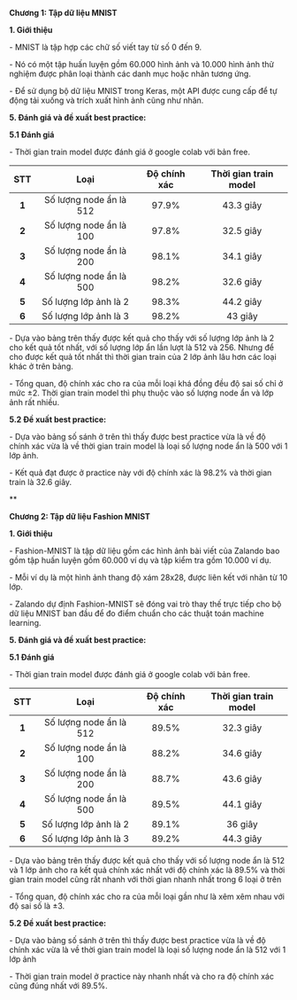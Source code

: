 

<a name="_toc131774612"></a>**Chương 1: Tập dữ liệu MNIST**

<a name="_toc131774613"></a>**1. Giới thiệu**

\- MNIST là tập hợp các chữ số viết tay từ số 0 đến 9.

\- Nó có một tập huấn luyện gồm 60.000 hình ảnh và 10.000 hình ảnh thử nghiệm được phân loại thành các danh mục hoặc nhãn tương ứng.

\- Để sử dụng bộ dữ liệu MNIST trong Keras, một API được cung cấp để tự động tải xuống và trích xuất hình ảnh cũng như nhãn.


<a name="_toc131774628"></a>**5. Đánh giá và đề xuất best practice:**

<a name="_toc131774629"></a>**5.1 Đánh giá**

\- Thời gian train model được đánh giá ở google colab với bản free.

|**STT**|**Loại**|**Độ chính xác**|**Thời gian train model**|
| :-: | :-: | :-: | :-: |
|**1**|Số lượng node ẩn là 512|97\.9%|43\.3 giây|
|**2**|Số lượng node ẩn là 100|97\.8%|32\.5 giây|
|**3**|Số lượng node ẩn là 200|98\.1%|34\.1 giây|
|**4**|Số lượng node ẩn là 500|98\.2%|32\.6 giây|
|**5**|Số lượng lớp ảnh là 2|98\.3%|44\.2 giây|
|**6**|Số lượng lớp ảnh là 3|98\.2%|43 giây|
\- Dựa vào bảng trên thấy được kết quả cho thấy với số lượng lớp ảnh là 2 cho kết quả tốt nhất, với số lượng lớp ẩn lần lượt là 512 và 256. Nhưng để cho được kết quả tốt nhất thì thời gian train của 2 lớp ảnh lâu hơn các loại khác ở trên bảng.

\- Tổng quan, độ chính xác cho ra của mỗi loại khá đồng đều độ sai số chỉ ở mức ±2. Thời gian train model thì phụ thuộc vào số lượng node ẩn và lớp ảnh rất nhiều.

<a name="_toc131774630"></a>**5.2 Đề xuất best practice:**

\- Dựa vào bảng số sánh ở trên thì thấy được best practice vừa là về độ chính xác vừa là về thời gian train model là loại số lượng node ẩn là 500 với 1 lớp ảnh.

\- Kết quả đạt được ở practice này với độ chính xác là 98.2% và thời gian train là 32.6 giây.






**

<a name="_toc131774631"></a>**Chương 2: Tập dữ liệu Fashion MNIST**

<a name="_toc131774632"></a>**1. Giới thiệu**

\- Fashion-MNIST là tập dữ liệu gồm các hình ảnh bài viết của Zalando bao gồm tập huấn luyện gồm 60.000 ví dụ và tập kiểm tra gồm 10.000 ví dụ. 

\- Mỗi ví dụ là một hình ảnh thang độ xám 28x28, được liên kết với nhãn từ 10 lớp.

\- Zalando dự định Fashion-MNIST sẽ đóng vai trò thay thế trực tiếp cho bộ dữ liệu MNIST ban đầu để đo điểm chuẩn cho các thuật toán machine learning.


<a name="_toc131774647"></a>**5. Đánh giá và đề xuất best practice:**

<a name="_toc131774648"></a>**5.1 Đánh giá**

\- Thời gian train model được đánh giá ở google colab với bản free.

|**STT**|**Loại**|**Độ chính xác**|**Thời gian train model**|
| :-: | :-: | :-: | :-: |
|**1**|Số lượng node ẩn là 512|89\.5%|32\.3 giây|
|**2**|Số lượng node ẩn là 100|88\.2%|34\.6 giây|
|**3**|Số lượng node ẩn là 200|88\.7%|43\.6 giây|
|**4**|Số lượng node ẩn là 500|89\.5%|44\.1 giây|
|**5**|Số lượng lớp ảnh là 2|89\.1%|36 giây|
|**6**|Số lượng lớp ảnh là 3|89\.2%|44\.3 giây|

\- Dựa vào bảng trên thấy được kết quả cho thấy với số lượng node ẩn là 512 và 1 lớp ảnh cho ra kết quả chính xác nhất với độ chính xác là 89.5% và thời gian train model cũng rất nhanh với thời gian nhanh nhất trong 6 loại ở trên

\- Tổng quan, độ chính xác cho ra của mỗi loại gần như là xêm xêm nhau với độ sai số là ±3.

<a name="_toc131774649"></a>**5.2 Đề xuất best practice:**

\- Dựa vào bảng số sánh ở trên thì thấy được best practice vừa là về độ chính xác vừa là về thời gian train model là loại số lượng node ẩn là 512 với 1 lớp ảnh

\- Thời gian train model ở practice này nhanh nhất và cho ra độ chính xác cũng đúng nhất với 89.5%.


